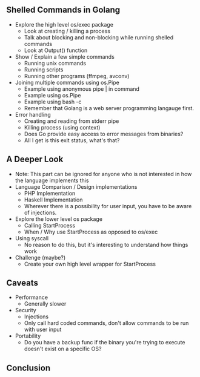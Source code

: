 ## Shelled Commands in Golang
* Explore the high level os/exec package 
    - Look at creating / killing a process
    - Talk about blocking and non-blocking while running shelled commands
    - Look at Output() function
* Show / Explain a few simple commands  
    - Running unix commands
    - Running scripts
    - Running other programs (ffmpeg, avconv)
* Joining multiple commands using os.Pipe
    - Example using anonymous pipe | in command
    - Example using os.Pipe
    - Example using bash -c <string>
    - Remember that Golang is a web server programming langauge first.
* Error handling
    - Creating and reading from stderr pipe
    - Killing process (using context)
    - Does Go provide easy access to error messages from binaries?
    - All I get is this exit status, what's that?

## A Deeper Look 
* Note: This part can be ignored for anyone who is not interested in how the language implements this
* Language Comparison / Design implementations
    - PHP Implementation
    - Haskell Implementation
    - Wherever there is a possibility for user input, you have to be aware of injections.  
* Explore the lower level os package
    - Calling StartProcess 
    - When / Why use StartProcess as opposed to os/exec 
* Using syscall
    - No reason to do this, but it's interesting to understand how things work
* Challenge (maybe?) 
    - Create your own high level wrapper for StartProcess

## Caveats
* Performance
    - Generally slower
* Security
    - Injections 
    - Only call hard coded commands, don't allow commands to be run with user input
* Portability
    - Do you have a backup func if the binary you're trying to execute doesn't exist on a specific OS?

## Conclusion

